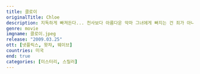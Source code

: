 ```yaml
---
title: 클로이
originalTitle: Chloe
description: 지독하게 빠져든다... 천사보다 아름다운 악마 그녀에게 빠지는 건 죄가 아니다...단란했던 예전과 달리 무너져만 가는 가족관계에 힘들어하던 캐서린(줄리안 무어)은 교수인 남편 데이빗(리암 니슨)이 어린 학생들과 외도하는 것이 아닌지 의심하게 된다. 이에 그녀는 그 동안 지켜 봐왔던 매혹적인 여인 클로이(아만다 사이프리드)에게 남편을 유혹하도록 부탁해 그를 시험하기로 한다. 클로이에게서 남편과의 관계를 듣던 캐서린은 자신이 질투하고 있음을 느끼지만, 그 감정이 누구에게로 향한 것인지 혼란스러워진다. 그리고 이내 자신은 물론 가족들까지 클로이가 쳐 놓은 위험한 거미줄에 걸려들었음을 알게 되는데…지독하게 매혹적인 클로이의 유혹, 그녀의 치명적인 비밀이 공개된다!
genre: movie
imgname: 클로이.jpeg
release: "2009.03.25"
ott: [넷플릭스, 왓챠, 웨이브]
countries: 미국
end: true
categories: [미스터리, 스릴러]
---
```

